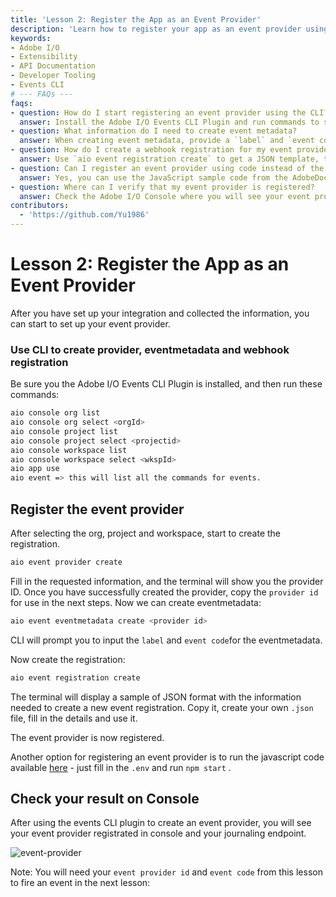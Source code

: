 ```yaml
---
title: 'Lesson 2: Register the App as an Event Provider'
description: 'Learn how to register your app as an event provider using the Adobe I/O Events CLI Plugin, including creating event metadata and webhook registration.'
keywords:
- Adobe I/O
- Extensibility
- API Documentation
- Developer Tooling
- Events CLI
# --- FAQs ---
faqs:
- question: How do I start registering an event provider using the CLI?
  answer: Install the Adobe I/O Events CLI Plugin and run commands to select your org, project, and workspace before creating the event provider with `aio event provider create`.
- question: What information do I need to create event metadata?
  answer: When creating event metadata, provide a `label` and `event code` as prompted by the CLI after running `aio event eventmetadata create <provider id>`.
- question: How do I create a webhook registration for my event provider?
  answer: Use `aio event registration create` to get a JSON template, then create and fill a `.json` file with your details and deploy it accordingly.
- question: Can I register an event provider using code instead of the CLI?
  answer: Yes, you can use the JavaScript sample code from the AdobeDocs GitHub repository by filling in the `.env` file and running `npm start`.
- question: Where can I verify that my event provider is registered?
  answer: Check the Adobe I/O Console where you will see your event provider registered along with its journaling endpoint.
contributors:
  - 'https://github.com/Yu1986'
---
```

# Lesson 2: Register the App as an Event Provider

After you have set up your integration and collected the information, you can start to set up your event provider.

### Use CLI to create provider, eventmetadata and webhook registration

Be sure you the Adobe I/O Events CLI Plugin is installed, and then run these commands:

```bash
aio console org list
aio console org select <orgId>
aio console project list
aio console project select <projectid>
aio console workspace list
aio console workspace select <wkspId>
aio app use
aio event => this will list all the commands for events.
```

## Register the event provider

After selecting the org, project and workspace, start to create the registration. 

```bash
aio event provider create
```

Fill in the requested information, and the terminal will show you the provider ID. Once you have successfully created the provider, copy the `provider id` for use in the next steps. Now we can create eventmetadata:

```bash
aio event eventmetadata create <provider id>
```

CLI will prompt you to input the `label` and `event code`for the eventmetadata. 

Now create the registration:

```bash
aio event registration create 
```

The terminal will display a sample of JSON format with the information needed to create a new event registration. Copy it, create your own `.json` file, fill in the details and use it. 

The event provider is now registered.

Another option for registering an event provider is to run the javascript code available [here](https://github.com/AdobeDocs/adobeio-samples-custom-events-registration) - just fill in the `.env` and run `npm start` .

## Check your result on Console

After using the events CLI plugin to create an event provider, you will see your event provider registrated in console and your journaling endpoint.

 ![event-provider](assets/event-provider.png)

Note: You will need your `event provider id` and `event code` from this lesson to fire an event in the next lesson:

